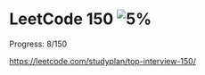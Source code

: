 # LeetCode 150 ![5%](https://progress-bar.dev/5)
Progress: 8/150 

https://leetcode.com/studyplan/top-interview-150/


